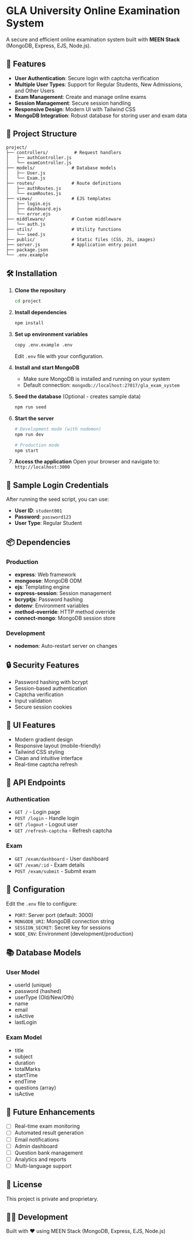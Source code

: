 # GLA University Online Examination System

A secure and efficient online examination system built with **MEEN Stack** (MongoDB, Express, EJS, Node.js).

## 🚀 Features

- **User Authentication**: Secure login with captcha verification
- **Multiple User Types**: Support for Regular Students, New Admissions, and Other Users
- **Exam Management**: Create and manage online exams
- **Session Management**: Secure session handling
- **Responsive Design**: Modern UI with Tailwind CSS
- **MongoDB Integration**: Robust database for storing user and exam data

## 📁 Project Structure

```
project/
├── controllers/          # Request handlers
│   ├── authController.js
│   └── examController.js
├── models/              # Database models
│   ├── User.js
│   └── Exam.js
├── routes/              # Route definitions
│   ├── authRoutes.js
│   └── examRoutes.js
├── views/               # EJS templates
│   ├── login.ejs
│   ├── dashboard.ejs
│   └── error.ejs
├── middleware/          # Custom middleware
│   └── auth.js
├── utils/               # Utility functions
│   └── seed.js
├── public/              # Static files (CSS, JS, images)
├── server.js            # Application entry point
├── package.json
└── .env.example
```

## 🛠️ Installation

1. **Clone the repository**
   ```bash
   cd project
   ```

2. **Install dependencies**
   ```bash
   npm install
   ```

3. **Set up environment variables**
   ```bash
   copy .env.example .env
   ```
   Edit `.env` file with your configuration.

4. **Install and start MongoDB**
   - Make sure MongoDB is installed and running on your system
   - Default connection: `mongodb://localhost:27017/gla_exam_system`

5. **Seed the database** (Optional - creates sample data)
   ```bash
   npm run seed
   ```

6. **Start the server**
   ```bash
   # Development mode (with nodemon)
   npm run dev

   # Production mode
   npm start
   ```

7. **Access the application**
   Open your browser and navigate to: `http://localhost:3000`

## 👤 Sample Login Credentials

After running the seed script, you can use:

- **User ID**: `student001`
- **Password**: `password123`
- **User Type**: Regular Student

## 📦 Dependencies

### Production
- **express**: Web framework
- **mongoose**: MongoDB ODM
- **ejs**: Templating engine
- **express-session**: Session management
- **bcryptjs**: Password hashing
- **dotenv**: Environment variables
- **method-override**: HTTP method override
- **connect-mongo**: MongoDB session store

### Development
- **nodemon**: Auto-restart server on changes

## 🔒 Security Features

- Password hashing with bcrypt
- Session-based authentication
- Captcha verification
- Input validation
- Secure session cookies

## 🎨 UI Features

- Modern gradient design
- Responsive layout (mobile-friendly)
- Tailwind CSS styling
- Clean and intuitive interface
- Real-time captcha refresh

## 📝 API Endpoints

### Authentication
- `GET /` - Login page
- `POST /login` - Handle login
- `GET /logout` - Logout user
- `GET /refresh-captcha` - Refresh captcha

### Exam
- `GET /exam/dashboard` - User dashboard
- `GET /exam/:id` - Exam details
- `POST /exam/submit` - Submit exam

## 🔧 Configuration

Edit the `.env` file to configure:

- `PORT`: Server port (default: 3000)
- `MONGODB_URI`: MongoDB connection string
- `SESSION_SECRET`: Secret key for sessions
- `NODE_ENV`: Environment (development/production)

## 📚 Database Models

### User Model
- userId (unique)
- password (hashed)
- userType (Old/New/Oth)
- name
- email
- isActive
- lastLogin

### Exam Model
- title
- subject
- duration
- totalMarks
- startTime
- endTime
- questions (array)
- isActive

## 🚧 Future Enhancements

- [ ] Real-time exam monitoring
- [ ] Automated result generation
- [ ] Email notifications
- [ ] Admin dashboard
- [ ] Question bank management
- [ ] Analytics and reports
- [ ] Multi-language support

## 📄 License

This project is private and proprietary.

## 👨‍💻 Development

Built with ❤️ using MEEN Stack (MongoDB, Express, EJS, Node.js)
